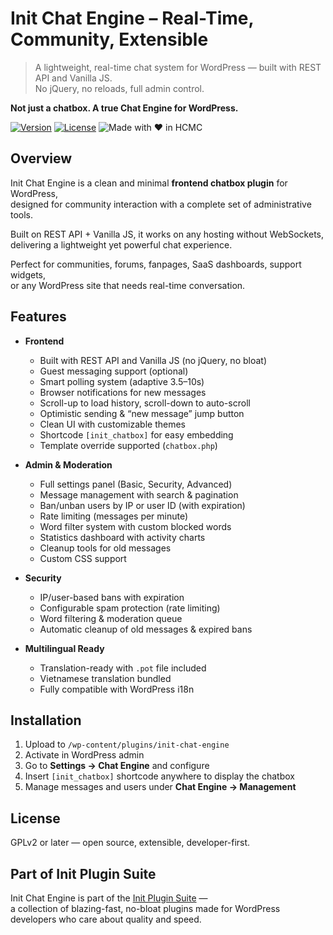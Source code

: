 # Init Chat Engine – Real-Time, Community, Extensible
> A lightweight, real-time chat system for WordPress — built with REST API and Vanilla JS.  
> No jQuery, no reloads, full admin control.

**Not just a chatbox. A true Chat Engine for WordPress.**

[![Version](https://img.shields.io/badge/stable-v1.1.6-blue.svg)](https://wordpress.org/plugins/init-chat-engine/)
[![License](https://img.shields.io/badge/license-GPLv2-blue.svg)](https://www.gnu.org/licenses/gpl-2.0.html)
![Made with ❤️ in HCMC](https://img.shields.io/badge/Made%20with-%E2%9D%A4%EF%B8%8F%20in%20HCMC-blue)

## Overview

Init Chat Engine is a clean and minimal **frontend chatbox plugin** for WordPress,  
designed for community interaction with a complete set of administrative tools.  

Built on REST API + Vanilla JS, it works on any hosting without WebSockets,  
delivering a lightweight yet powerful chat experience.

Perfect for communities, forums, fanpages, SaaS dashboards, support widgets,  
or any WordPress site that needs real-time conversation.

## Features

- **Frontend**
  - Built with REST API and Vanilla JS (no jQuery, no bloat)
  - Guest messaging support (optional)
  - Smart polling system (adaptive 3.5–10s)
  - Browser notifications for new messages
  - Scroll-up to load history, scroll-down to auto-scroll
  - Optimistic sending & “new message” jump button
  - Clean UI with customizable themes
  - Shortcode `[init_chatbox]` for easy embedding
  - Template override supported (`chatbox.php`)

- **Admin & Moderation**
  - Full settings panel (Basic, Security, Advanced)
  - Message management with search & pagination
  - Ban/unban users by IP or user ID (with expiration)
  - Rate limiting (messages per minute)
  - Word filter system with custom blocked words
  - Statistics dashboard with activity charts
  - Cleanup tools for old messages
  - Custom CSS support

- **Security**
  - IP/user-based bans with expiration
  - Configurable spam protection (rate limiting)
  - Word filtering & moderation queue
  - Automatic cleanup of old messages & expired bans

- **Multilingual Ready**
  - Translation-ready with `.pot` file included
  - Vietnamese translation bundled
  - Fully compatible with WordPress i18n

## Installation

1. Upload to `/wp-content/plugins/init-chat-engine`
2. Activate in WordPress admin
3. Go to **Settings → Chat Engine** and configure
4. Insert `[init_chatbox]` shortcode anywhere to display the chatbox
5. Manage messages and users under **Chat Engine → Management**

## License

GPLv2 or later — open source, extensible, developer-first.

## Part of Init Plugin Suite

Init Chat Engine is part of the [Init Plugin Suite](https://en.inithtml.com/init-plugin-suite-minimalist-powerful-and-free-wordpress-plugins/) —  
a collection of blazing-fast, no-bloat plugins made for WordPress developers who care about quality and speed.
